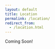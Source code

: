 ```yaml
---
layout: default
title: Location
permalink: /location/
redirect_from:
  - /location.html
---
```


Coming Soon!